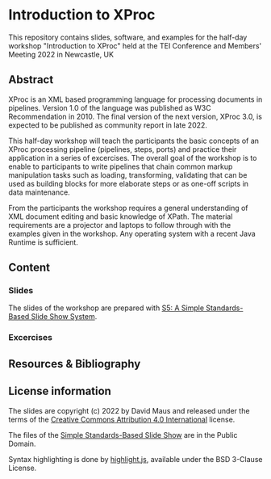 # Introduction to XProc

This repository contains slides, software, and examples for the half-day workshop "Introduction to XProc"
held at the TEI Conference and Members' Meeting 2022 in Newcastle, UK

## Abstract

XProc is an XML based programming language for processing documents in pipelines. Version 1.0 of the language was
published as W3C Recommendation in 2010. The final version of the next version, XProc 3.0, is expected to be published
as community report in late 2022.

This half-day workshop will teach the participants the basic concepts of an XProc processing pipeline (pipelines, steps,
ports) and practice their application in a series of excercises. The overall goal of the workshop is to enable to
participants to write pipelines that chain common markup manipulation tasks such as loading, transforming, validating
that can be used as building blocks for more elaborate steps or as one-off scripts in data maintenance.

From the participants the workshop requires a general understanding of XML document editing and basic knowledge of
XPath. The material requirements are a projector and laptops to follow through with the examples given in the
workshop. Any operating system with a recent Java Runtime is sufficient.

## Content

### Slides

The slides of the workshop are prepared with [S5: A Simple Standards-Based Slide Show
System](https://meyerweb.com/eric/tools/s5/).

### Excercises

## Resources & Bibliography

## License information

The slides are copyright (c) 2022 by David Maus and released under the terms of the [Creative Commons Attribution 4.0
International](https://creativecommons.org/licenses/by/4.0/) license.

The files of the [Simple Standards-Based Slide Show](https://meyerweb.com/eric/tools/s5/) are in the Public Domain.

Syntax highlighting is done by [highlight.js](https://highlightjs.org/), available under the BSD 3-Clause License.
